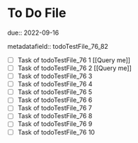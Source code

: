 # To Do File

due:: 2022-09-16

metadatafield:: todoTestFile_76_82

- [ ] Task of todoTestFile_76 1 [[Query me]]
- [ ] Task of todoTestFile_76 2 [[Query me]]
- [ ] Task of todoTestFile_76 3
- [ ] Task of todoTestFile_76 4
- [ ] Task of todoTestFile_76 5
- [ ] Task of todoTestFile_76 6
- [ ] Task of todoTestFile_76 7
- [ ] Task of todoTestFile_76 8
- [ ] Task of todoTestFile_76 9
- [ ] Task of todoTestFile_76 10